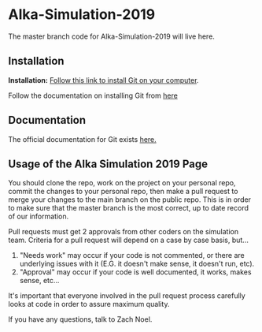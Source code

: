 # Alka-Simulation-2019
The master branch code for Alka-Simulation-2019 will live here.

## Installation

**Installation:** [Follow this link to install Git on your computer](https://git-scm.com/download/win). 

Follow the documentation on installing Git from [here](https://github.com/KeweenawRocketRange/Alka-Simulation-2019/wiki/Git-Installation-Documentation-for-Windows-Machines)

## Documentation

The official documentation for Git exists [here.](https://git-scm.com/docs)

## Usage of the Alka Simulation 2019 Page

You should clone the repo, work on the project on your personal repo, commit the changes to your personal repo, then make a pull request to merge your changes to the main branch on the public repo.
This is in order to make sure that the master branch is the most correct, up to date record of our information.

Pull requests must get 2 approvals from other coders on the simulation team. Criteria for a pull request will depend on a case by case basis, but...
1) "Needs work" may occur if your code is not commented, or there are underlying issues with it (E.G. it doesn't make sense, it doesn't run, etc).
2) "Approval" may occur if your code is well documented, it works, makes sense, etc...

It's important that everyone involved in the pull request process carefully looks at code in order to assure maximum quality.

If you have any questions, talk to Zach Noel.
